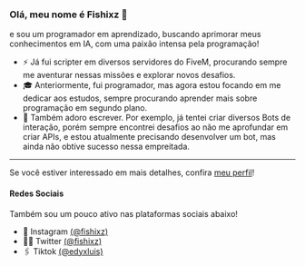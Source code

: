 ### Olá, meu nome é Fishixz 👋

e sou um programador em aprendizado, buscando aprimorar meus conhecimentos em IA, com uma paixão intensa pela programação!

- ⚡️ Já fui scripter em diversos servidores do FiveM, procurando sempre me aventurar nessas missões e explorar novos desafios.
- 🎓 Anteriormente, fui programador, mas agora estou focando em me dedicar aos estudos, sempre procurando aprender mais sobre programação em segundo plano.
- 🤖 Também adoro escrever. Por exemplo, já tentei criar diversos Bots de interação, porém sempre encontrei desafios ao não me aprofundar em criar APIs, e estou atualmente precisando desenvolver um bot, mas ainda não obtive sucesso nessa empreitada.

---

Se você estiver interessado em mais detalhes, confira [meu perfil](https://github.com/fishixz)!

#### Redes Sociais

Também sou um pouco ativo nas plataformas sociais abaixo!

- 📸 Instagram [(@fishixz)](https://www.instagram.com/fishixz)
- 👨‍💻 Twitter [(@fishixz)](https://twitter.com/fishixz)
- 🖇️ Tiktok [(@edyxluis)](https://www.tiktok.com/@edyxluis)
